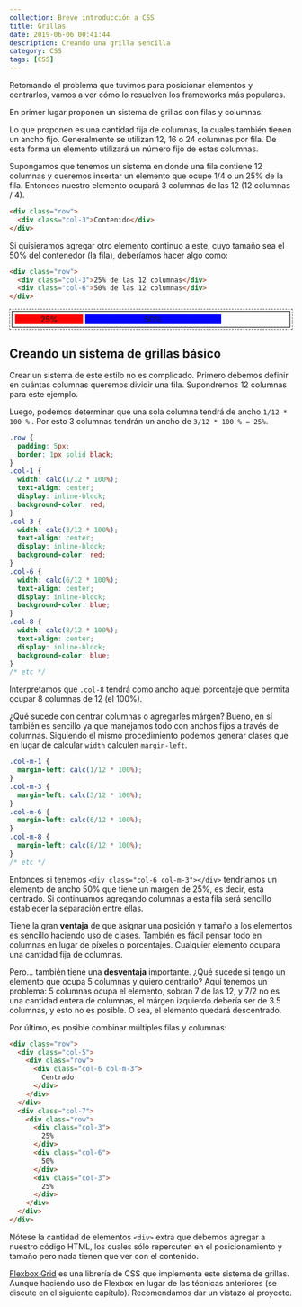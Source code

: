 ```yaml
---
collection: Breve introducción a CSS
title: Grillas
date: 2019-06-06 00:41:44
description: Creando una grilla sencilla
category: CSS
tags: [CSS]
---
```


<style>
.example {
  border: 1px dashed #555;
  margin-bottom: 1.5rem;
  padding: 3px;
}
</style>

Retomando el problema que tuvimos para posicionar elementos y centrarlos, vamos
a ver cómo lo resuelven los frameworks más populares.

En primer lugar proponen un sistema de grillas con filas y columnas.

Lo que proponen es una cantidad fija de columnas, la cuales también tienen un
ancho fijo. Generalmente se utilizan 12, 16 o 24 columnas por fila. De esta
forma un elemento utilizará un número fijo de estas columnas.

Supongamos que tenemos un sistema en donde una fila contiene 12 columnas y
queremos insertar un elemento que ocupe 1/4 o un 25% de la fila. Entonces
nuestro elemento ocupará 3 columnas de las 12 (12 columnas / 4).

```html
<div class="row">
  <div class="col-3">Contenido</div>
</div>
```

Si quisieramos agregar otro elemento continuo a este, cuyo tamaño sea el 50% del
contenedor (la fila), deberíamos hacer algo como:

```html
<div class="row">
  <div class="col-3">25% de las 12 columnas</div>
  <div class="col-6">50% de las 12 columnas</div>
</div>
```

<div class="example">
  <style>
  .row {
    padding: 5px;
    border: 1px solid black;
  }
  .col-3 {
    width: 25%;
    text-align: center;
    display: inline-block;
    background-color: red;
  }
  .col-6 {
    width: 50%;
    text-align: center;
    display: inline-block;
    background-color: blue;
  }
  </style>
  <div class="row">
    <div class="col-3">25%</div>
    <div class="col-6">50%</div>
  </div>
</div>

## Creando un sistema de grillas básico

Crear un sistema de este estilo no es complicado. Primero debemos definir en
cuántas columnas queremos dividir una fila. Supondremos 12 columnas para este
ejemplo.

Luego, podemos determinar que una sola columna tendrá de ancho `1/12 * 100 %` .
Por esto 3 columnas tendrán un ancho de `3/12 * 100 % = 25%`.

```css
.row {
  padding: 5px;
  border: 1px solid black;
}
.col-1 {
  width: calc(1/12 * 100%);
  text-align: center;
  display: inline-block;
  background-color: red;
}
.col-3 {
  width: calc(3/12 * 100%);
  text-align: center;
  display: inline-block;
  background-color: red;
}
.col-6 {
  width: calc(6/12 * 100%);
  text-align: center;
  display: inline-block;
  background-color: blue;
}
.col-8 {
  width: calc(8/12 * 100%);
  text-align: center;
  display: inline-block;
  background-color: blue;
}
/* etc */
```

Interpretamos que `.col-8` tendrá como ancho aquel porcentaje que permita ocupar
8 columnas de 12 (el 100%).

¿Qué sucede con centrar columnas o agregarles márgen? Bueno, en sí también es
sencillo ya que manejamos todo con anchos fijos a través de columnas. Siguiendo
el mismo procedimiento podemos generar clases que en lugar de calcular `width`
calculen `margin-left`.

```css
.col-m-1 {
  margin-left: calc(1/12 * 100%);
}
.col-m-3 {
  margin-left: calc(3/12 * 100%);
}
.col-m-6 {
  margin-left: calc(6/12 * 100%);
}
.col-m-8 {
  margin-left: calc(8/12 * 100%);
}
/* etc */
```

Entonces si tenemos `<div class="col-6 col-m-3"></div>` tendríamos un elemento
de ancho 50% que tiene un margen de 25%, es decir, está centrado. Si continuamos
agregando columnas a esta fila será sencillo establecer la separación entre
ellas.

Tiene la gran **ventaja** de que asignar una posición y tamaño a los elementos
es sencillo haciendo uso de clases. También es fácil pensar todo en columnas en
lugar de píxeles o porcentajes. Cualquier elemento ocupara una cantidad fija de
columnas.

Pero... también tiene una **desventaja** importante. ¿Qué sucede si tengo un
elemento que ocupa 5 columnas y quiero centrarlo? Aquí tenemos un problema: 5
columnas ocupa el elemento, sobran 7 de las 12, y 7/2 no es una cantidad entera
de columnas, el márgen izquierdo debería ser de 3.5 columnas, y esto no es
posible. O sea, el elemento quedará descentrado.

Por último, es posible combinar múltiples filas y columnas:
```html
<div class="row">
  <div class="col-5">
    <div class="row">
      <div class="col-6 col-m-3">
        Centrado
      </div>
    </div>
  </div>
  <div class="col-7">
    <div class="row">
      <div class="col-3">
        25%
      </div>
      <div class="col-6">
        50%
      </div>
      <div class="col-3">
        25%
      </div>
    </div>
  </div>
</div>
```

Nótese la cantidad de elementos `<div>` extra que debemos agregar a nuestro
código HTML, los cuales sólo repercuten en el posicionamiento y tamaño pero nada
tienen que ver con el contenido.

[Flexbox Grid](http://flexboxgrid.com/) es una librería de CSS que implementa
este sistema de grillas. Aunque haciendo uso de Flexbox en lugar de las técnicas
anteriores (se discute en el siguiente capítulo). Recomendamos dar un vistazo al
proyecto.
